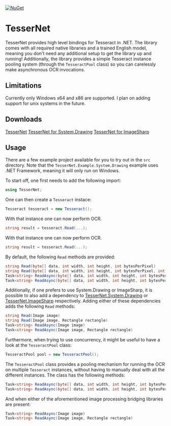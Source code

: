 [![NuGet](https://img.shields.io/nuget/v/TesserNet.svg)](https://www.nuget.org/packages/TesserNet/)  

# TesserNet
TesserNet provides high level bindings for Tesseract in .NET.
The library comes with all required native libraries and a trained English model, meaning you don't need any additional setup to get the library up and running!
Additionally, the library provides a simple Tesseract instance pooling system (through the `TesseractPool` class) so you can carelessly make asynchronous OCR invocations.

## Limitations
Currently only Windows x64 and x86 are supported. I plan on adding support for unix systems in the future.

## Downloads
[TesserNet](https://www.nuget.org/packages/TesserNet/)
[TesserNet for System.Drawing](https://www.nuget.org/packages/TesserNet.System.Drawing/)
[TesserNet for ImageSharp](https://www.nuget.org/packages/TesserNet.ImageSharp/)

## Usage
There are a few example project available for you to try out in the `src` directory.
Note that the `TesserNet.Example.System.Drawing` example uses .NET Framework,
meaning it will only run on Windows.

To start off, one first needs to add the following import:
```cs
using TesserNet;
```

One can then create a `Tesseract` instace:
```cs
Tesseract tesseract = new Tesseract();
```

With that instance one can now perform OCR.
```cs
string result = tesseract.Read(...);
```

With that instance one can now perform OCR.
```cs
string result = tesseract.Read(...);
```

By default, the following `Read` methods are provided:
```cs
string Read(byte[] data, int width, int height, int bytesPerPixel)
string Read(byte[] data, int width, int height, int bytesPerPixel, int rectX, int rectY, int rectWidth, int rectHeight)
Task<string> ReadAsync(byte[] data, int width, int height, int bytesPerPixel)
Task<string> ReadAsync(byte[] data, int width, int height, int bytesPerPixel, int rectX, int rectY, int rectWidth, int rectHeight)
```

Additionally, if one prefers to use System.Drawing or ImageSharp, it is possible to also add a dependency to
[TesserNet.System.Drawing](https://www.nuget.org/packages/TesserNet.System.Drawing/) or
[TesserNet.ImageSharp](https://www.nuget.org/packages/TesserNet.ImageSharp/) respectively.
Adding either of these dependencies adds the following `Read` methods:
```cs
string Read(Image image)
string Read(Image image, Rectangle rectangle)
Task<string> ReadAsync(Image image)
Task<string> ReadAsync(Image image, Rectangle rectangle)
```

Furthermore, when trying to use concurrency, it might be useful to have a look at the `TesseractPool` class:
```cs
TesseractPool pool = new TesseractPool();
```

The `TesseractPool` class provides a pooling mechanism for running the OCR on multiple `Tesseract` instances, without having to manually deal with all the different instances.
The class has the following methods:
```cs
Task<string> ReadAsync(byte[] data, int width, int height, int bytesPerPixel)
Task<string> ReadAsync(byte[] data, int width, int height, int bytesPerPixel, int rectX, int rectY, int rectWidth, int rectHeight)
```

And when either of the aforementioned image processing bridging libraries are present:
```cs
Task<string> ReadAsync(Image image)
Task<string> ReadAsync(Image image, Rectangle rectangle)
```